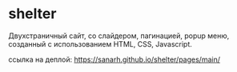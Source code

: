 # shelter

Двухстраничный сайт, со слайдером, пагинацией, popup меню, созданный с использованием HTML, CSS, Javascript.

ссылка на деплой: https://sanarh.github.io/shelter/pages/main/
